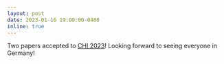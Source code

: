 ```yaml
---
layout: post
date: 2023-01-16 19:00:00-0400
inline: true
---
```


Two papers accepted to [CHI 2023](https://chi2023.acm.org/)! Looking forward to seeing everyone in Germany!
